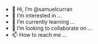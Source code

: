 - 👋 Hi, I’m @samuelcurran
- 👀 I’m interested in ...
- 🌱 I’m currently learning ...
- 💞️ I’m looking to collaborate on ...
- 📫 How to reach me ...

<!---
samuelcurran/samuelcurran is a ✨ special ✨ repository because its `README.md` (this file) appears on your GitHub profile.
You can click the Preview link to take a look at your changes.
--->
